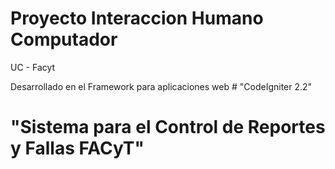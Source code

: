 # Proyecto Interaccion Humano Computador 

UC - Facyt


Desarrollado en el Framework para aplicaciones web # "CodeIgniter 2.2"

# "Sistema para el Control de Reportes y Fallas FACyT"
